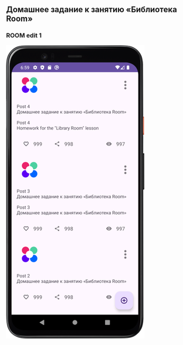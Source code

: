 ## Домашнее задание к занятию «Библиотека Room»


###  ROOM      edit 1

![Screenshot](img/Screenshot_Room_800.png)



